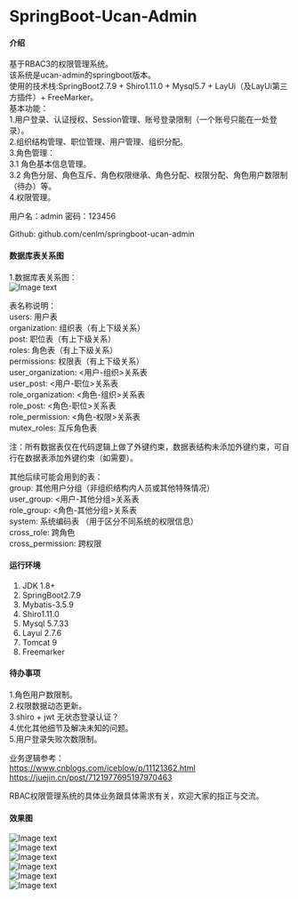 # SpringBoot-Ucan-Admin

#### 介绍
基于RBAC3的权限管理系统。<br>
该系统是ucan-admin的springboot版本。<br>
使用的技术栈:SpringBoot2.7.9 + Shiro1.11.0 + Mysql5.7 + LayUi（及LayUi第三方插件）+ FreeMarker。<br>
基本功能：<br>
1.用户登录、认证授权、Session管理、账号登录限制（一个账号只能在一处登录）。<br>
2.组织结构管理、职位管理、用户管理、组织分配。<br>
3.角色管理：<br>
	3.1 角色基本信息管理。<br>
	3.2 角色分层、角色互斥、角色权限继承、角色分配、权限分配、角色用户数限制（待办）等。<br>
4.权限管理。<br>

用户名：admin  密码：123456<br>

Github: github.com/cenlm/springboot-ucan-admin<br>

#### 数据库表关系图

1.数据库表关系图：<br>
![Image text](https://gitee.com/mrcen/ucan-admin/raw/master/src/main/webapp/imgs/db-erd.png)<br>

表名称说明：<br>
users: 用户表<br>
organization: 组织表（有上下级关系）<br>
post: 职位表（有上下级关系）<br>
roles: 角色表（有上下级关系）<br>
permissions: 权限表（有上下级关系）<br>
user_organization: <用户-组织>关系表<br>
user_post: <用户-职位>关系表<br>
role_organization: <角色-组织>关系表<br>
role_post: <角色-职位>关系表<br>
role_permission: <角色-权限>关系表<br>
mutex_roles: 互斥角色表<br>

注：所有数据表仅在代码逻辑上做了外键约束，数据表结构未添加外键约束，可自行在数据表添加外键约束（如需要）。<br>

其他后续可能会用到的表：<br>
group: 其他用户分组（非组织结构内人员或其他特殊情况）<br>
user_group: <用户-其他分组>关系表<br>
role_group: <角色-其他分组>关系表<br>
system: 系统编码表 （用于区分不同系统的权限信息）<br>
cross_role: 跨角色<br>
cross_permission: 跨权限<br>

#### 运行环境
1.  JDK 1.8+
2.  SpringBoot2.7.9
3.  Mybatis-3.5.9
4.  Shiro1.11.0
5.  Mysql 5.7.33
6.  Layui 2.7.6
7.  Tomcat 9
8.  Freemarker

#### 待办事项
1.角色用户数限制。<br>
2.权限数据动态更新。<br>
3.shiro + jwt 无状态登录认证？<br>
4.优化其他细节及解决未知的问题。<br>
5.用户登录失败次数限制。<br>

业务逻辑参考：<br>
https://www.cnblogs.com/iceblow/p/11121362.html<br>
https://juejin.cn/post/7121977695197970463<br>

RBAC权限管理系统的具体业务跟具体需求有关，欢迎大家的指正与交流。<br>


#### 效果图

![Image text](https://gitee.com/mrcen/ucan-admin/raw/master/src/main/webapp/imgs/login-effect.png)<br>
![Image text](https://gitee.com/mrcen/ucan-admin/raw/master/src/main/webapp/imgs/home-effect.png)<br>
![Image text](https://gitee.com/mrcen/ucan-admin/raw/master/src/main/webapp/imgs/user-effect.png)<br>
![Image text](https://gitee.com/mrcen/ucan-admin/raw/master/src/main/webapp/imgs/role-effect.png)<br>
![Image text](https://gitee.com/mrcen/ucan-admin/raw/master/src/main/webapp/imgs/permission-effect.png)<br>
![Image text](https://gitee.com/mrcen/ucan-admin/raw/master/src/main/webapp/imgs/setting-effect.png)<br>
